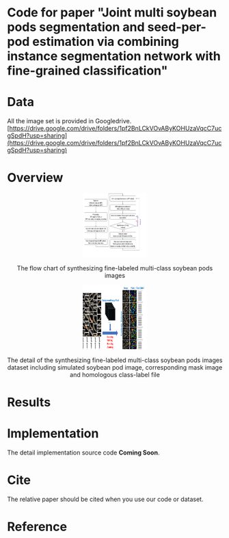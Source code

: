 # Code for paper "Joint multi soybean pods segmentation and seed-per-pod estimation via combining instance segmentation network with fine-grained classification"


# Data
All the image set is provided in Googledrive.
[https://drive.google.com/drive/folders/1pf2BnLCkVOvAByKOHUzaVqcC7ucgSpdH?usp=sharing](https://drive.google.com/drive/folders/1pf2BnLCkVOvAByKOHUzaVqcC7ucgSpdH?usp=sharing)

# Overview
<div align=center><img width="150" height="150" src="./doc/2.The%20flow%20chart.png" />
<p align=center>The flow chart of synthesizing fine-labeled multi-class soybean pods images</p>
</div>

<div align=center><img width="150" height="150" src="./doc/9.The%20detail%20of%20the%20synthesizing%20fine-labeled%20.png" />
<p align=center>The detail of the synthesizing fine-labeled multi-class soybean pods images dataset including simulated soybean pod image, corresponding mask image and homologous class-label file</p>
</div>

# Results

# Implementation
The detail implementation source code <strong>Coming Soon</strong>.

# Cite
The relative paper should be cited when you use our code or dataset.

# Reference
